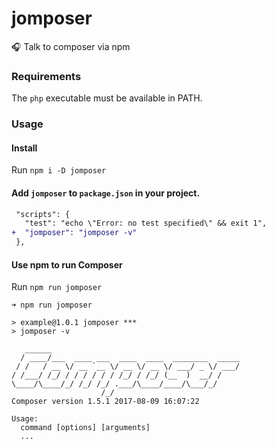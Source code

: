 # jomposer
:headphones: Talk to composer via npm

### Requirements

The `php` executable must be available in PATH.

### Usage

#### Install

Run `npm i -D jomposer`

#### Add `jomposer` to `package.json` in your project.

```diff
 "scripts": {
   "test": "echo \"Error: no test specified\" && exit 1",
+  "jomposer": "jomposer -v"
 },
```

#### Use npm to run Composer

Run `npm run jomposer`
```
➜ npm run jomposer

> example@1.0.1 jomposer ***
> jomposer -v

   ______
  / ____/___  ____ ___  ____  ____  ________  _____
 / /   / __ \/ __ `__ \/ __ \/ __ \/ ___/ _ \/ ___/
/ /___/ /_/ / / / / / / /_/ / /_/ (__  )  __/ /
\____/\____/_/ /_/ /_/ .___/\____/____/\___/_/
                    /_/
Composer version 1.5.1 2017-08-09 16:07:22

Usage:
  command [options] [arguments]
  ...
  ```